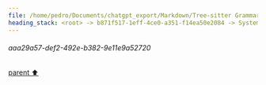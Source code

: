 ```yaml
---
file: /home/pedro/Documents/chatgpt_export/Markdown/Tree-sitter Grammar Visualization_ NetworkX & Graphviz.md
heading_stack: <root> -> b871f517-1eff-4ce0-a351-f14ea50e2084 -> System -> 10bdd2ac-112a-465d-8a80-9a7e6b87ee8a -> System -> aaa26ed0-25be-4ce1-881e-13f438a81018 -> User -> 16f82114-8497-4426-bb51-62a94559597a -> Assistant -> NetworkX -> Graphviz -> Combining NetworkX and Graphviz for Tree-sitter Grammar Visualization -> The Challenge -> The Approach -> Creative Ideas -> Technical Implementation -> Potential Pitfalls -> Conclusion -> aaa26fc9-1f37-46e5-9259-458a8d55dd15 -> User -> 9c564aec-e677-44c1-a480-a6c57d293462 -> Assistant -> a3eb6e27-f341-4b7a-a3d2-34f4cc84ec17 -> Assistant -> c52b2616-0df0-48a9-9a0a-0953bfbd2965 -> Tool -> ae11aab9-6f35-454c-94b2-c2c53890111e -> Assistant -> ca2f2a60-b9a3-4f93-9754-5ebe5ba70517 -> Assistant -> 8fba5a35-e974-4d97-ae80-844eb75c9ac4 -> Tool -> 6d10afb6-8dde-460d-9bad-821eb823350a -> Assistant -> cfa78ec0-6094-4895-a72e-3a426f4b264f -> Assistant -> 873bf5b9-8358-4f4b-828c-bc6c8c8b0cb2 -> Tool -> 1e02448a-70e8-498b-9928-ca9322d13faa -> Assistant -> aaa2f428-a377-42b7-a840-b7891498e057 -> User -> f63d0e39-9f0b-48d6-84eb-9062cb61b68e -> Assistant -> c6ac11e8-313a-4e50-9fdd-313705be3dee -> Assistant -> 326bbb63-28ff-4ade-9893-1f1b83ad81e9 -> Tool -> 35bfbcf8-aee4-4527-9f9c-8e48ebda444e -> Assistant -> 1377b9b9-b2c5-4e10-94a2-3e290eb55e68 -> Assistant -> eaa32754-88aa-408b-921f-31ceba106533 -> Tool -> d5b4e9e9-1c90-4e65-8d96-7566a2fa587a -> Assistant -> 8cd62838-1bb5-44ea-8f94-726fc542fad7 -> Assistant -> 772b6e7c-2a1c-4c38-bd54-e42a6183ecea -> Tool -> 4ba4cba3-8c7d-4235-b293-b38466f742c4 -> Assistant -> 653a44fa-cfa6-4406-98e7-9abf01c2ac86 -> Assistant -> 1bb872bb-12e5-4521-af24-e0590a95a0b8 -> Tool -> 7da6d8a1-b6bf-4edb-b0ec-a3edb0ea88f7 -> Assistant -> f9b9f8f8-47fa-4b50-a3b6-82319613a689 -> Assistant -> 9593ecdc-2d37-49e2-a807-7431a02de3d1 -> Tool -> 961b6639-71e6-4339-8db9-467ceb372d33 -> Assistant -> c1085730-34af-4db9-b923-98fe6d532e34 -> Assistant -> 0da923e5-061a-42bc-b233-8e8a656e0362 -> Tool -> 06bafa13-44d7-48e8-99a1-6e7e740cf0bc -> Assistant -> d2804cdd-095b-48cd-ab62-0d742a2ccaba -> Assistant -> 8540b89d-efdb-4ba5-b343-397918da3d72 -> Assistant -> 8b10a10a-efde-42c1-b586-709684bfde7c -> Assistant -> d0a3a5a0-356b-4681-a8a2-07a007edb433 -> Tool -> fef35a6b-2c6e-4036-a918-ddd993b08a50 -> Assistant -> 07e8e2ae-2bb9-4105-8735-8be9c5ab873e -> Assistant -> 8a9beaaf-23e8-4920-82ac-b60781f3a627 -> Tool -> 4056266b-5128-4f21-9959-76765319f07f -> Assistant -> aaa29a57-def2-492e-b382-9e11e9a52720
---
```

###### aaa29a57-def2-492e-b382-9e11e9a52720
[parent ⬆️](#1e02448a-70e8-498b-9928-ca9322d13faa)
